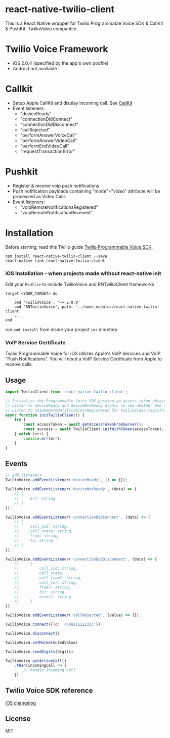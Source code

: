 # react-native-twilio-client
This is a React Native wrapper for Twilio Programmable Voice SDK & CallKit & PushKit.
TwilioVideo compatible.

# Twilio Voice Framework
- iOS 2.0.4 (specified by the app's own podfile)
- Android not available

# Callkit
- Setup Apple CallKit and display incoming call. See [CallKit](https://developer.apple.com/reference/callkit)
- Event listeners:
  - "deviceReady" 
  - "connectionDidConnect"
  - "connectionDidDisconnect"
  - "callRejected"
  - "performAnswerVoiceCall"
  - "performAnswerVideoCall"
  - "performEndVideoCall"
  - "requestTransactionError"

# Pushkit
- Register & receive voip push notifications
- Push notification payloads containing "mode"="video" attribute will be processed as Video Calls
- Event listeners:
    - "voipRemoteNotificationsRegistered"
    - "voipRemoteNotificationReceived"

# Installation

Before starting, read this Twilio guide [Twilio Programmable Voice SDK](https://www.twilio.com/docs/api/voice-sdk).

```
npm install react-native-twilio-client --save
react-native link react-native-twilio-client
```

### iOS Installation - when projects made without react-native init
Edit your `Podfile` to include TwilioVoice and RNTwilioClient frameworks

```
target <YOUR_TARGET> do
    ...
    pod 'TwilioVoice', '~> 2.0.0'
    pod 'RNTwilioVoice', path: '../node_modules/react-native-twilio-client'
    ...
end
```

run `pod install` from inside your project `ios` directory

### VoIP Service Certificate

Twilio Programmable Voice for iOS utilizes Apple's VoIP Services and VoIP "Push Notifications". You will need a VoIP Service Certificate from Apple to receive calls.

## Usage

```javascript
import TwilioClient from 'react-native-twilio-client';

// Initialize the Programmable Voice SDK passing an access token obtained from the server.
// Listen to deviceReady and deviceNotReady events to see whether the initialization succeeded.
// Listen to voipRemoteNotificationsRegistered for TwilioVideo registration
async function initTwilioClient() {
    try {
        const accessToken = await getAccessTokenFromServer();
        const success = await TwilioClient.initWithToken(accessToken);
    } catch (err) {
        console.err(err);
    }
}

```

## Events

```javascript
// add listeners
TwilioVoice.addEventListener('deviceReady', () => {});

TwilioVoice.addEventListener('deviceNotReady', (data) => {
    // {
    //     err: string
    // }
});

TwilioVoice.addEventListener('connectionDidConnect', (data) => {
    // {
    //     call_sid: string,
    //     call_state: string,
    //     from: string,
    //     to: string
    // }
});

TwilioVoice.addEventListener('connectionDidDisconnect', (data) => {
    //     {
    //         call_sid: string,
    //         call_state,
    //         call_from?: string, 
    //         call_to?: string,
    //         from?: string,
    //         to?: string,
    //         error?: string
    //     }
});

TwilioVoice.addEventListener('callRejected', (value) => {});

TwilioVoice.connect({To: '+549111222333'})

TwilioVoice.disconnect()

TwilioVoice.setMuted(mutedValue)

TwilioVoice.sendDigits(digits)

TwilioVoice.getActiveCall()
    .then(incomingCall => {
        // handle incoming call
    })
```

## Twilio Voice SDK reference

[iOS changelog](https://www.twilio.com/docs/api/voice-sdk/ios/changelog)

## License

MIT
